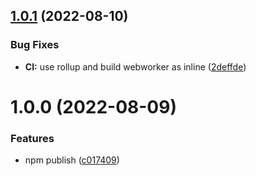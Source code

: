 ## [1.0.1](https://github.com/hongfaqiu/cesium-martini/compare/v1.0.0...v1.0.1) (2022-08-10)


### Bug Fixes

* **CI:** use rollup and build webworker as inline ([2deffde](https://github.com/hongfaqiu/cesium-martini/commit/2deffde320ce47e2991f4ad0eb009b3f96f80afa))

# 1.0.0 (2022-08-09)


### Features

* npm publish ([c017409](https://github.com/hongfaqiu/cesium-martini/commit/c01740982071dda6f34e9420ba97e681b3204556))
